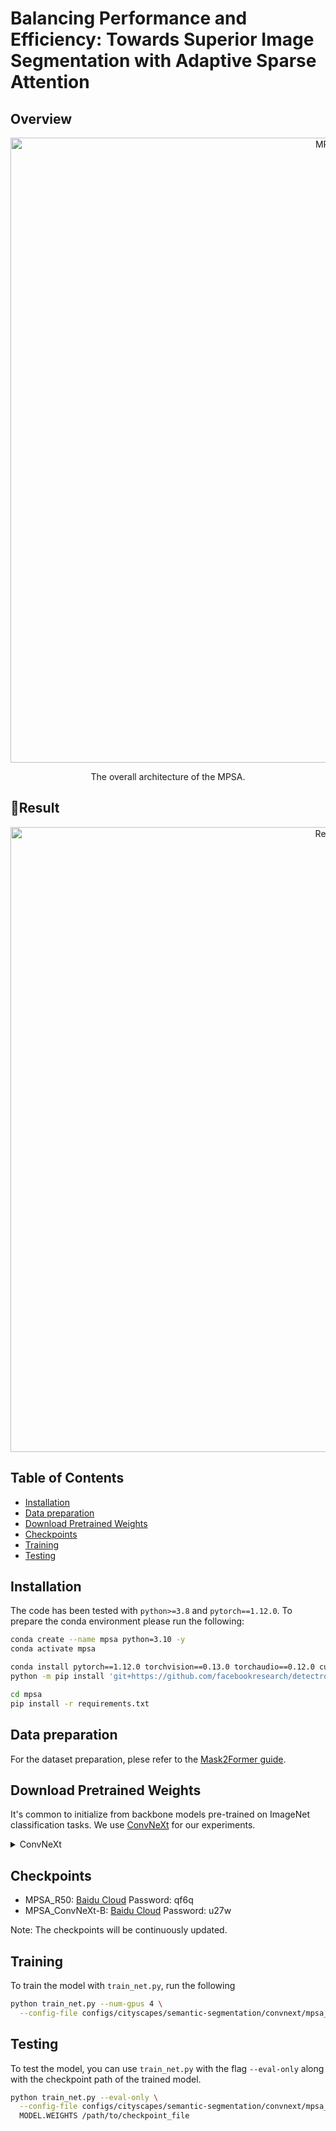 # Balancing Performance and Efficiency: Towards Superior Image Segmentation with Adaptive Sparse Attention

## Overview
<p align="center">
  <img src="images/mpsa.png" alt="MPSA" width="1000">
</p>

<p align="center"> The overall architecture of the MPSA. </p>


## 🤝Result 
<p align="center">
  <img src="images/city.png" alt="Result" width="1000">
</p>

## Table of Contents

- [Installation](#installation)
- [Data preparation](#data-preparation)
- [Download Pretrained Weights](#pretrained-weight)
- [Checkpoints](#Checkpoints)
- [Training](#training)
- [Testing](#training)

## Installation

The code has been tested with `python>=3.8` and `pytorch==1.12.0`. To prepare the conda environment please run the following:

```bash
conda create --name mpsa python=3.10 -y
conda activate mpsa

conda install pytorch==1.12.0 torchvision==0.13.0 torchaudio==0.12.0 cudatoolkit=11.3 -c pytorch
python -m pip install 'git+https://github.com/facebookresearch/detectron2.git'

cd mpsa
pip install -r requirements.txt
```

## Data preparation

For the dataset preparation, plese refer to the [Mask2Former guide](https://github.com/facebookresearch/Mask2Former/blob/main/datasets/README.md).

## Download Pretrained Weights

It's common to initialize from backbone models pre-trained on ImageNet classification tasks. We use [ConvNeXt](https://github.com/facebookresearch/ConvNeXt) for our experiments.

<details>
<summary>ConvNeXt</summary>
  
- [Official Repo](https://github.com/facebookresearch/ConvNeXt)
- `convert-pretrained-model-to-d2.py`: Tool to convert ConvNeXt pre-trained weights for D2.

    ```bash
    wget https://dl.fbaipublicfiles.com/convnext/convnext_base_22k_1k_384.pth
    python tools/convert-pretrained-model-to-d2.py convnext_base_22k_1k_384.pth convnext_base_22k_1k_384.pkl
    ```

</details>

## Checkpoints

- MPSA_R50: [Baidu Cloud](https://pan.baidu.com/s/1ojXDOakzbyIxxugvIe3GBQ?pwd=qf6q)  Password: qf6q
- MPSA_ConvNeXt-B: [Baidu Cloud](https://pan.baidu.com/s/1DfXMlM4pz6VHvrHXc38ixQ?pwd=u27w)  Password: u27w

Note: The checkpoints will be continuously updated. 

## Training

To train the model with `train_net.py`, run the following

```bash
python train_net.py --num-gpus 4 \
  --config-file configs/cityscapes/semantic-segmentation/convnext/mpsa_convnext_base_bs16_90k.yaml
```

## Testing

To test the model, you can use `train_net.py` with the flag `--eval-only` along with the checkpoint path of the trained model.

```bash
python train_net.py --eval-only \
  --config-file configs/cityscapes/semantic-segmentation/convnext/mpsa_convnext_base_bs16_90k.yaml \
  MODEL.WEIGHTS /path/to/checkpoint_file
```
